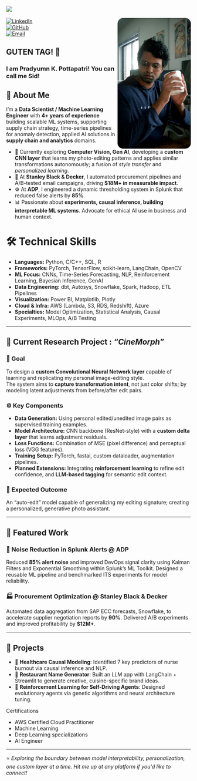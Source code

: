 ![](https://komarev.com/ghpvc/?username=ner-aim)

<img src="Me.jpg" alt="Pradyumn Pottapatri" width="200" align="right" style="border-radius:15px;"/>

[![LinkedIn](https://img.shields.io/badge/LinkedIn-Pottapatri-blue?logo=linkedin&logoColor=white)](https://linkedin.com/in/pottapatri)  
[![GitHub](https://img.shields.io/badge/GitHub-ner--aim-black?logo=github)](https://github.com/ner-aim)  
[![Email](https://img.shields.io/badge/Email-pottapatri%40gmail.com-red?logo=gmail&logoColor=white)](mailto:pottapatri@gmail.com)  

## GUTEN TAG! 👋
### I am Pradyumn K. Pottapatri! You can call me Sid!

## 🧠 About Me  

I’m a **Data Scientist / Machine Learning Engineer** with **4+ years of experience** building scalable ML systems, supporting supply chain strategy, time-series pipelines for anomaly detection, applied AI solutions in **supply chain and analytics** domains.  

- 🧩 Currently exploring **Computer Vision, Gen AI**, developing a **custom CNN layer** that learns my photo-editing patterns and applies similar transformations autonomously; a fusion of *style transfer* and *personalized learning*.  
- 🚀 At **Stanley Black & Decker**, I automated procurement pipelines and A/B-tested email campaigns, driving **$18M+ in measurable impact**.  
- ⚙️ At **ADP**, I engineered a dynamic thresholding system in Splunk that reduced false alerts by **85%**.
- 📊 Passionate about **experiments, causal inference, building interpretable ML systems**. Advocate for ethical AI use in business and human context.  

# 🛠️ Technical Skills  

- **Languages:** Python, C/C++, SQL, R  
- **Frameworks:** PyTorch, TensorFlow, scikit-learn, LangChain, OpenCV  
- **ML Focus:** CNNs, Time-Series Forecasting, NLP, Reinforcement Learning, Bayesian Inference, GenAI
- **Data Engineering:** dbt, Autosys, Snowflake, Spark, Hadoop, ETL Pipelines  
- **Visualization:** Power BI, Matplotlib, Plotly  
- **Cloud & Infra:** AWS (Lambda, S3, RDS, Redshift), Azure  
- **Specialties:** Model Optimization, Statistical Analysis, Causal Experiments, MLOps, A/B Testing  

---

## 🔬 Current Research Project : *“CineMorph”*  

### 🎯 Goal  
To design a **custom Convolutional Neural Network layer** capable of learning and replicating my personal image-editing style.  
The system aims to **capture transformation intent**, not just color shifts; by modeling latent adjustments from before/after edit pairs.  

### ⚙️ Key Components  
- **Data Generation:** Using personal edited/unedited image pairs as supervised training examples.  
- **Model Architecture:** CNN backbone (ResNet-style) with a **custom delta layer** that learns adjustment residuals.  
- **Loss Functions:** Combination of MSE (pixel difference) and perceptual loss (VGG features).  
- **Training Setup:** PyTorch, fastai, custom dataloader, augmentation pipelines.  
- **Planned Extensions:** Integrating **reinforcement learning** to refine edit confidence, and **LLM-based tagging** for semantic edit context.  

### 🧩 Expected Outcome  
An “auto-edit” model capable of generalizing my editing signature; creating a personalized, generative photo assistant.  

---

## 📂 Featured Work  

### 🧭 Noise Reduction in Splunk Alerts  @ ADP  
Reduced **85% alert noise** and improved DevOps signal clarity using Kalman Filters and Exponential Smoothing within Splunk’s ML Toolkit. Designed a reusable ML pipeline and benchmarked ITS experiments for model reliability.  

### 🏭 Procurement Optimization @ Stanley Black & Decker  
Automated data aggregation from SAP ECC forecasts, Snowflake, to accelerate supplier negotiation reports by **90%**. Delivered A/B experiments and improved profitability by **$12M+**.  

---

## 🧩 Projects  

- 🧠 **Healthcare Causal Modeling**:  Identified 7 key predictors of nurse burnout via causal inference and NLP.  
- 💬 **Restaurant Name Generator**: Built an LLM app with LangChain + Streamlit to generate creative, cuisine-specific brand ideas.  
- 🚗 **Reinforcement Learning for Self-Driving Agents**: Designed evolutionary agents via genetic algorithms and neural architecture tuning.
 
Certifications

- AWS Certified Cloud Practitioner
- Machine Learning
- Deep Learning specializations
- AI Engineer

---

⭐️ *Exploring the boundary between model interpretability, personalization, one custom layer at a time.  Hit me up at any platform if you'd like to connect!*

